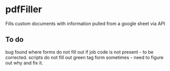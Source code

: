 # pdfFiller

Fills custom documents with information pulled from a google sheet via API

## To do

bug found where forms do not fill out if job code is not present - to be corrected. 
scripts do not fill out green tag form sometimes - need to figure out why and fix it. 
